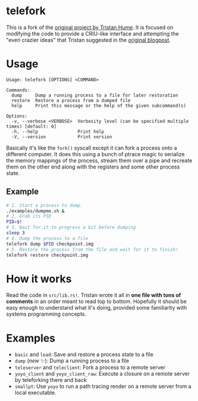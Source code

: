# telefork

This is a fork of the [original project by Tristan Hume](https://github.com/trishume/telefork).
It is focused on modifying the code to provide a CRIU-like interface and attempting the "even crazier
ideas" that Tristan suggested in the [original blogpost](https://thume.ca/2020/04/18/telefork-forking-a-process-onto-a-different-computer/).

# Usage

```
Usage: telefork [OPTIONS] <COMMAND>

Commands:
  dump     Dump a running process to a file for later restoration
  restore  Restore a process from a dumped file
  help     Print this message or the help of the given subcommand(s)

Options:
  -v, --verbose <VERBOSE>  Verbosity level (can be specified multiple times) [default: 0]
  -h, --help               Print help
  -V, --version            Print version
```

Basically it's like the `fork()` syscall except it can fork a process onto a
different computer. It does this using a bunch of ptrace magic to serialize
the memory mappings of the process, stream them over a pipe and recreate them
on the other end along with the registers and some other process state.

## Example

```bash
# 1. Start a process to dump.
./examples/dumpme.sh &
# 2. Grab its PID
PID=$!
# 3. Wait for it to progress a bit before dumping
sleep 3
# 4. Dump the process to a file
telefork dump $PID checkpoint.img
# 5. Restore the process from the file and wait for it to finish!
telefork restore checkpoint.img
```

# How it works

Read the code in `src/lib.rs!`. Tristan wrote it all in **one file with
tons of comments** in an order meant to read top to bottom. Hopefully it should
be easy enough to understand what it's doing, provided some familiarity with
systems programming concepts.

# Examples

- `basic` and `load`: Save and restore a process state to a file
- `dump` (_new_ ✨): Dump a running process to a file
- `teleserver` and `teleclient`: Fork a process to a remote server
- `yoyo_client` and `yoyo_client_raw`: Execute a closure on a remote server by teleforking there and back
- `smallpt`: Use `yoyo` to run a path tracing render on a remote server from a local executable.
